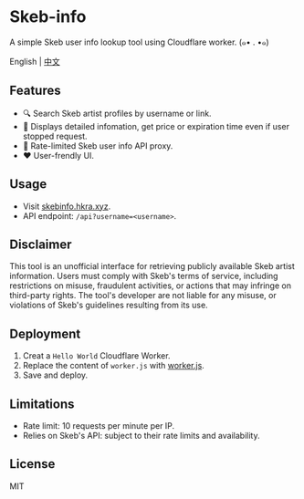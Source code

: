 # Skeb-info
A simple Skeb user info lookup tool using Cloudflare worker. (๑• . •๑)

English | [中文](README.zh-CN.md)

## Features

- 🔍 Search Skeb artist profiles by username or link.
- 📑 Displays detailed infomation, get price or expiration time even if user stopped request.
- 🔗 Rate-limited Skeb user info API proxy.
- ❤️ User-frendly UI.

## Usage

- Visit [skebinfo.hkra.xyz](https://skebinfo.hkra.xyz/).  
- API endpoint: `/api?username=<username>`.

## Disclaimer

This tool is an unofficial interface for retrieving publicly available Skeb artist information. Users must comply with Skeb's terms of service, including restrictions on misuse, fraudulent activities, or actions that may infringe on third-party rights. The tool's developer are not liable for any misuse, or violations of Skeb's guidelines resulting from its use.

## Deployment

1. Creat a `Hello World` Cloudflare Worker.
2. Replace the content of `worker.js` with [worker.js](worker.js).
3. Save and deploy.

## Limitations

- Rate limit: 10 requests per minute per IP.  
- Relies on Skeb's API: subject to their rate limits and availability.

## License
MIT
